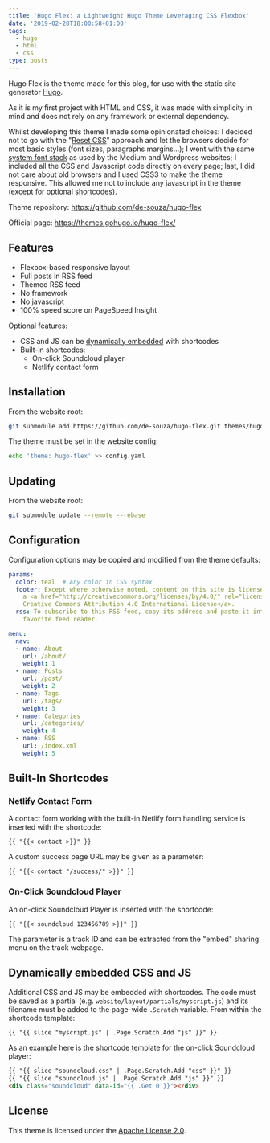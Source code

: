 ```yaml
---
title: 'Hugo Flex: a Lightweight Hugo Theme Leveraging CSS Flexbox'
date: '2019-02-28T18:00:58+01:00'
tags:
  - hugo
  - html
  - css
type: posts
---
```

Hugo Flex is the theme made for this blog, for use with the static site generator [Hugo](https://gohugo.io/).

As it is my first project with HTML and CSS, it was made with simplicity in mind and does not rely on any framework or external dependency.

Whilst developing this theme I made some opinionated choices: I decided not to go with the "[Reset CSS](https://meyerweb.com/eric/tools/css/reset/)" approach and let the browsers decide for most basic styles (font sizes, paragraphs margins...); I went with the same [system font stack](https://css-tricks.com/snippets/css/system-font-stack/) as used by the Medium and Wordpress websites; I included all the CSS and Javascript code directly on every page; last, I did not care about old browsers and I used CSS3 to make the theme responsive. This allowed me not to include any javascript in the theme (except for optional [shortcodes](https://gohugo.io/content-management/shortcodes/)).

Theme repository: https://github.com/de-souza/hugo-flex

Official page: https://themes.gohugo.io/hugo-flex/

## Features

* Flexbox-based responsive layout
* Full posts in RSS feed
* Themed RSS feed
* No framework
* No javascript
* 100% speed score on PageSpeed Insight

Optional features:

* CSS and JS can be [dynamically embedded](#dynamically-embedded-css-and-js) with shortcodes
* Built-in shortcodes:
  * On-click Soundcloud player
  * Netlify contact form

## Installation

From the website root:

```bash
git submodule add https://github.com/de-souza/hugo-flex.git themes/hugo-flex
```

The theme must be set in the website config:

```bash
echo 'theme: hugo-flex' >> config.yaml
```

## Updating

From the website root:

```bash
git submodule update --remote --rebase
```

## Configuration

Configuration options may be copied and modified from the theme defaults:

```yaml
params:
  color: teal  # Any color in CSS syntax
  footer: Except where otherwise noted, content on this site is licensed under
    a <a href="http://creativecommons.org/licenses/by/4.0/" rel="license">
    Creative Commons Attribution 4.0 International License</a>.
  rss: To subscribe to this RSS feed, copy its address and paste it into your
    favorite feed reader.

menu:
  nav:
  - name: About
    url: /about/
    weight: 1
  - name: Posts
    url: /post/
    weight: 2
  - name: Tags
    url: /tags/
    weight: 3
  - name: Categories
    url: /categories/
    weight: 4
  - name: RSS
    url: /index.xml
    weight: 5
```

## Built-In Shortcodes

### Netlify Contact Form

A contact form working with the built-in Netlify form handling service is inserted with the shortcode:

```
{{ "{{< contact >}}" }}
```

A custom success page URL may be given as a parameter:

```
{{ "{{< contact "/success/" >}}" }}
```

### On-Click Soundcloud Player

An on-click Soundcloud Player is inserted with the shortcode:

```
{{ "{{< soundcloud 123456789 >}}" }}
```

The parameter is a track ID and can be extracted from the "embed" sharing menu on the track webpage.

## Dynamically embedded CSS and JS

Additional CSS and JS may be embedded with shortcodes. The code must be saved as a partial (e.g. `website/layout/partials/myscript.js`) and its filename must be added to the page-wide `.Scratch` variable. From within the shortcode template:

```html
{{ "{{ slice "myscript.js" | .Page.Scratch.Add "js" }}" }}
```

As an example here is the shortcode template for the on-click Soundcloud player:

```html
{{ "{{ slice "soundcloud.css" | .Page.Scratch.Add "css" }}" }}
{{ "{{ slice "soundcloud.js" | .Page.Scratch.Add "js" }}" }}
<div class="soundcloud" data-id="{{ .Get 0 }}"></div>
```

## License

This theme is licensed under the [Apache License 2.0](https://github.com/de-souza/hugo-flex/blob/master/LICENSE).
